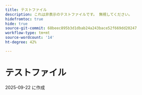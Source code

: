 ```yaml
---
title: テストファイル
description: これは非表示のテストファイルです。 無視してください。
hidefromtoc: true
hide: true
source-git-commit: 68beec895b3d1dbab24a243bace52f669dd20247
workflow-type: tm+mt
source-wordcount: '14'
ht-degree: 42%

---
```


# テストファイル

2025-09-22 に作成
